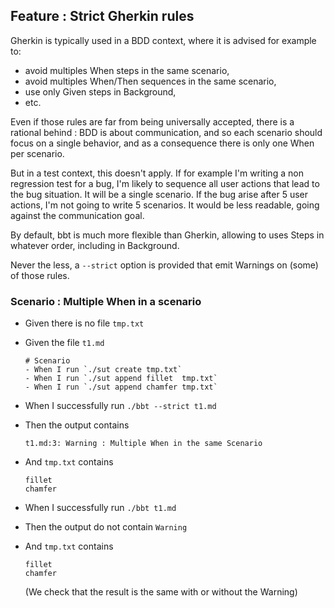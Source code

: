 ## Feature : Strict Gherkin rules 

Gherkin is typically used in a BDD context, where it is advised for example to:
- avoid multiples When steps in the same scenario,
- avoid multiples When/Then sequences in the same scenario, 
- use only Given steps in Background,
- etc.

Even if those rules are far from being universally accepted, there is a rational behind : BDD is about communication, and so each scenario should focus on a single behavior, and as a consequence there is only one When per scenario.  

But in a test context, this doesn't apply. If for example I'm writing a non regression test for a bug, I'm likely to sequence all user actions that lead to the bug situation. It will be a single scenario. If the bug arise after 5 user actions, I'm not going to write 5 scenarios.
It would be less readable, going against the communication goal.  

By default, bbt is much more flexible than Gherkin, allowing to uses Steps in whatever order, including in Background.

Never the less, a `--strict` option is provided that emit Warnings on (some) of those rules. 


### Scenario : Multiple When in a scenario

- Given there is no file `tmp.txt`
- Given the file `t1.md`
  ```
  # Scenario
  - When I run `./sut create tmp.txt`
  - When I run `./sut append fillet  tmp.txt`
  - When I run `./sut append chamfer tmp.txt`
  ```

- When I successfully run `./bbt --strict t1.md`
- Then the output contains
  ```
  t1.md:3: Warning : Multiple When in the same Scenario
  ```
- And `tmp.txt` contains 
  ```
  fillet
  chamfer
  ```

- When I successfully run `./bbt t1.md`
- Then the output do not contain `Warning`
- And `tmp.txt` contains 
  ```
  fillet
  chamfer
  ```  
  (We check that the result is the same with or without the Warning)
